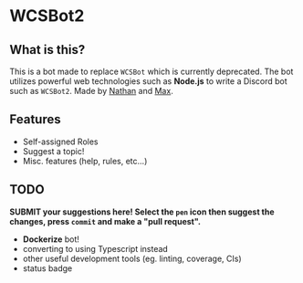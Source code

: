# WCSBot2
<!-- Add badges to show the status of the bot -->
## What is this?

This is a bot made to replace `WCSBot` which is currently deprecated. The bot utilizes powerful web technologies such as **Node.js** to write a Discord bot such as `WCSBot2`. Made by [Nathan](https://github.com/Nathan13888) and [Max](https://github.com/jcoptre).

## Features

- Self-assigned Roles
- Suggest a topic!
- Misc. features (help, rules, etc...)

## TODO

**SUBMIT your suggestions here! Select the `pen` icon then suggest the changes, press `commit` and make a "pull request".**

- **Dockerize** bot!
- converting to using Typescript instead
- other useful development tools (eg. linting, coverage, CIs)
- status badge

